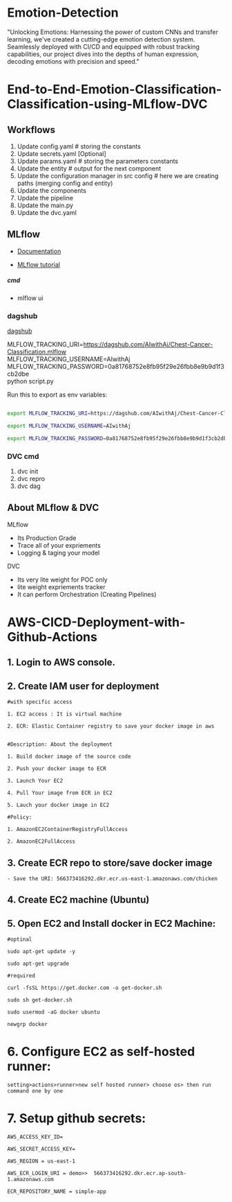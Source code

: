 # Emotion-Detection
"Unlocking Emotions: Harnessing the power of custom CNNs and transfer learning, we've created a cutting-edge emotion detection system. Seamlessly deployed with CI/CD and equipped with robust tracking capabilities, our project dives into the depths of human expression, decoding emotions with precision and speed."


# End-to-End-Emotion-Classification-Classification-using-MLflow-DVC


## Workflows

1. Update config.yaml								    # storing the constants
2. Update secrets.yaml [Optional]
3. Update params.yaml                        	    	# storing the parameters constants
4. Update the entity     								# output for the next component
5. Update the configuration manager in src config      # here we are creating paths (merging config and entity)
6. Update the components
7. Update the pipeline 
8. Update the main.py
9. Update the dvc.yaml





## MLflow

- [Documentation](https://mlflow.org/docs/latest/index.html)

- [MLflow tutorial](https://youtube.com/playlist?list=PLkz_y24mlSJZrqiZ4_cLUiP0CBN5wFmTb&si=zEp_C8zLHt1DzWKK)

##### cmd
- mlflow ui

### dagshub
[dagshub](https://dagshub.com/)

MLFLOW_TRACKING_URI=https://dagshub.com/AIwithAj/Chest-Cancer-Classification.mlflow \
MLFLOW_TRACKING_USERNAME=AIwithAj \
MLFLOW_TRACKING_PASSWORD=0a81768752e8fb95f29e26fbb8e9b9d1f3cb2dbe \
python script.py

Run this to export as env variables:

```bash

export MLFLOW_TRACKING_URI=https://dagshub.com/AIwithAj/Chest-Cancer-Classification.mlflow \

export MLFLOW_TRACKING_USERNAME=AIwithAj 

export MLFLOW_TRACKING_PASSWORD=0a81768752e8fb95f29e26fbb8e9b9d1f3cb2dbe 

```



### DVC cmd

1. dvc init
2. dvc repro
3. dvc dag


## About MLflow & DVC

MLflow

 - Its Production Grade
 - Trace all of your expriements
 - Logging & taging your model


DVC 

 - Its very lite weight for POC only
 - lite weight expriements tracker
 - It can perform Orchestration (Creating Pipelines)



# AWS-CICD-Deployment-with-Github-Actions

## 1. Login to AWS console.

## 2. Create IAM user for deployment

	#with specific access

	1. EC2 access : It is virtual machine

	2. ECR: Elastic Container registry to save your docker image in aws


	#Description: About the deployment

	1. Build docker image of the source code

	2. Push your docker image to ECR

	3. Launch Your EC2 

	4. Pull Your image from ECR in EC2

	5. Lauch your docker image in EC2

	#Policy:

	1. AmazonEC2ContainerRegistryFullAccess

	2. AmazonEC2FullAccess

	
## 3. Create ECR repo to store/save docker image
    - Save the URI: 566373416292.dkr.ecr.us-east-1.amazonaws.com/chicken

	
## 4. Create EC2 machine (Ubuntu) 

## 5. Open EC2 and Install docker in EC2 Machine:
	
	
	#optinal

	sudo apt-get update -y

	sudo apt-get upgrade
	
	#required

	curl -fsSL https://get.docker.com -o get-docker.sh

	sudo sh get-docker.sh

	sudo usermod -aG docker ubuntu

	newgrp docker
	
# 6. Configure EC2 as self-hosted runner:
    setting>actions>runner>new self hosted runner> choose os> then run command one by one


# 7. Setup github secrets:

    AWS_ACCESS_KEY_ID=

    AWS_SECRET_ACCESS_KEY=

    AWS_REGION = us-east-1

    AWS_ECR_LOGIN_URI = demo>>  566373416292.dkr.ecr.ap-south-1.amazonaws.com

    ECR_REPOSITORY_NAME = simple-app

